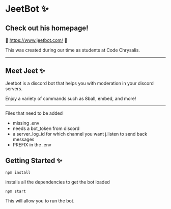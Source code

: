 # JeetBot ✨

## Check out his homepage!
💠 https://www.jeetbot.com/ 💠

This was created during our time as students at Code Chrysalis.

---
## Meet Jeet ✨
Jeetbot is a discord bot that helps you with moderation in your discord servers.

Enjoy a variety of commands such as 8ball, embed, and more!

---

Files that need to be added

* missing .env 
* needs a bot_token from discord
* a server_log_id for which channel you want j.listen to send back messages
* PREFIX in the .env

## Getting Started ✨
```npm install```

installs all the dependencies to get the bot loaded

```npm start``` 

This will allow you to run the bot.
